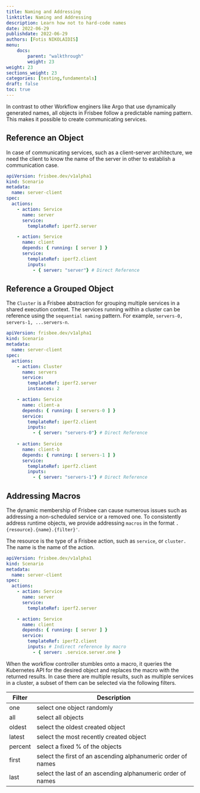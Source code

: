 ```yaml
---
title: Naming and Addressing
linktitle: Naming and Addressing
description: Learn how not to hard-code names
date: 2022-06-29
publishdate: 2022-06-29
authors: [Fotis NIKOLAIDIS]
menu:
    docs:
        parent: "walkthrough"
        weight: 23
weight: 23
sections_weight: 23
categories: [testing,fundamentals]
draft: false
toc: true
---
```




In contrast to other Workflow enginers like Argo that use dynamically generated names, all objects in Frisbee follow a predictable naming pattern. This makes it possible to create communicating services.

## Reference an Object

In case of communicating services, such as a client-server architecture, we need the client to know the name of the server in other to establish a communication case. 

```yaml
apiVersion: frisbee.dev/v1alpha1
kind: Scenario
metadata:
  name: server-client
spec:
  actions:
    - action: Service
      name: server
      service:
        templateRef: iperf2.server

    - action: Service
      name: client
      depends: { running: [ server ] }
      service:
        templateRef: iperf2.client
        inputs: 
          - { server: "server"} # Direct Reference 
```



## Reference a Grouped Object

The `Cluster` is a Frisbee abstraction for grouping multiple services in a shared execution context. The services running within a cluster can be reference using the `sequential naming` pattern. For example, `servers-0, servers-1, ...servers-n`. 

```yaml
apiVersion: frisbee.dev/v1alpha1
kind: Scenario
metadata:
  name: server-client
spec:
  actions:
    - action: Cluster
      name: servers
      service:
        templateRef: iperf2.server
        instances: 2

    - action: Service
      name: client-a
      depends: { running: [ servers-0 ] }
      service:
        templateRef: iperf2.client
        inputs:
          - { server: "servers-0"} # Direct Reference 
          
	- action: Service
      name: client-b
      depends: { running: [ servers-1 ] }
      service:
        templateRef: iperf2.client
        inputs: 
          - { server: "servers-1"} # Direct Reference 
```



## Addressing Macros

The dynamic membership of Frisbee can cause numerous issues such as addressing a non-scheduled service or a removed one. To consistently address runtime objects, we provide addressing `macros` in the format `.{resource}.{name}.{filter}'`. 

The resource is the type of a Frisbee action, such as `service`, or `cluster.` The name is the name of the action. 



```yaml
apiVersion: frisbee.dev/v1alpha1
kind: Scenario
metadata:
  name: server-client
spec:
  actions:
    - action: Service
      name: server
      service:
        templateRef: iperf2.server

    - action: Service
      name: client
      depends: { running: [ server ] }
      service:
        templateRef: iperf2.client
        inputs: # Indirect reference by macro
          - { server: .service.server.one }
```



When the workflow controller stumbles onto a macro, it queries the Kubernetes API for the desired object and replaces the macro with the returned results. In case there are multiple results, such as multiple services in a cluster, a subset of them can be selected via the following filters. 

| Filter  | Description                                                  |
| ------- | ------------------------------------------------------------ |
| one     | select one object randomly                                   |
| all     | select all objects                                           |
| oldest  | select the oldest created object                             |
| latest  | select the most recently created object                      |
| percent | select a fixed % of the objects                              |
| first   | select the first of an ascending alphanumeric order of names |
| last    | select the last of an ascending alphanumeric order of names  |

